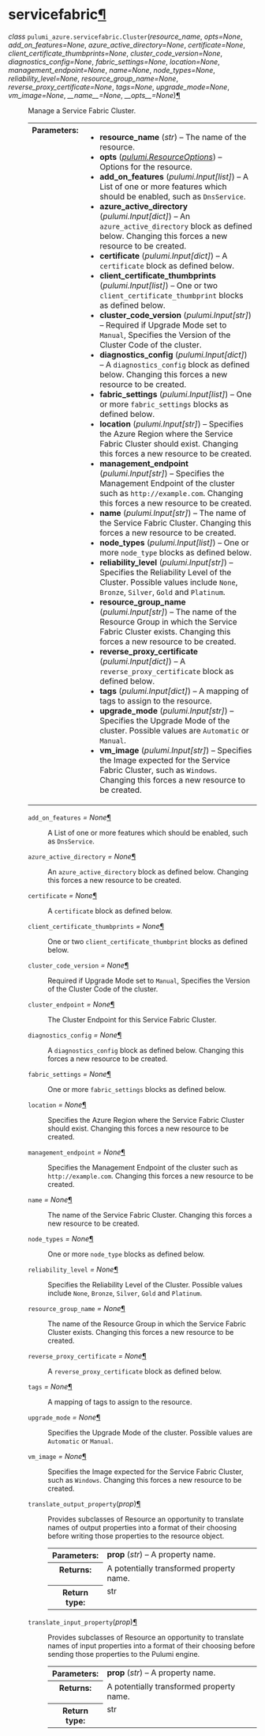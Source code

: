 <div class="section" id="module-pulumi_azure.servicefabric">
<span id="servicefabric"></span><h1>servicefabric<a class="headerlink" href="#module-pulumi_azure.servicefabric" title="Permalink to this headline">¶</a></h1>
<dl class="class">
<dt id="pulumi_azure.servicefabric.Cluster">
<em class="property">class </em><code class="descclassname">pulumi_azure.servicefabric.</code><code class="descname">Cluster</code><span class="sig-paren">(</span><em>resource_name</em>, <em>opts=None</em>, <em>add_on_features=None</em>, <em>azure_active_directory=None</em>, <em>certificate=None</em>, <em>client_certificate_thumbprints=None</em>, <em>cluster_code_version=None</em>, <em>diagnostics_config=None</em>, <em>fabric_settings=None</em>, <em>location=None</em>, <em>management_endpoint=None</em>, <em>name=None</em>, <em>node_types=None</em>, <em>reliability_level=None</em>, <em>resource_group_name=None</em>, <em>reverse_proxy_certificate=None</em>, <em>tags=None</em>, <em>upgrade_mode=None</em>, <em>vm_image=None</em>, <em>__name__=None</em>, <em>__opts__=None</em><span class="sig-paren">)</span><a class="headerlink" href="#pulumi_azure.servicefabric.Cluster" title="Permalink to this definition">¶</a></dt>
<dd><p>Manage a Service Fabric Cluster.</p>
<table class="docutils field-list" frame="void" rules="none">
<col class="field-name" />
<col class="field-body" />
<tbody valign="top">
<tr class="field-odd field"><th class="field-name">Parameters:</th><td class="field-body"><ul class="first last simple">
<li><strong>resource_name</strong> (<em>str</em>) – The name of the resource.</li>
<li><strong>opts</strong> (<a class="reference internal" href="../../pulumi/#pulumi.ResourceOptions" title="pulumi.ResourceOptions"><em>pulumi.ResourceOptions</em></a>) – Options for the resource.</li>
<li><strong>add_on_features</strong> (<em>pulumi.Input</em><em>[</em><em>list</em><em>]</em>) – A List of one or more features which should be enabled, such as <code class="docutils literal notranslate"><span class="pre">DnsService</span></code>.</li>
<li><strong>azure_active_directory</strong> (<em>pulumi.Input</em><em>[</em><em>dict</em><em>]</em>) – An <code class="docutils literal notranslate"><span class="pre">azure_active_directory</span></code> block as defined below. Changing this forces a new resource to be created.</li>
<li><strong>certificate</strong> (<em>pulumi.Input</em><em>[</em><em>dict</em><em>]</em>) – A <code class="docutils literal notranslate"><span class="pre">certificate</span></code> block as defined below.</li>
<li><strong>client_certificate_thumbprints</strong> (<em>pulumi.Input</em><em>[</em><em>list</em><em>]</em>) – One or two <code class="docutils literal notranslate"><span class="pre">client_certificate_thumbprint</span></code> blocks as defined below.</li>
<li><strong>cluster_code_version</strong> (<em>pulumi.Input</em><em>[</em><em>str</em><em>]</em>) – Required if Upgrade Mode set to <code class="docutils literal notranslate"><span class="pre">Manual</span></code>, Specifies the Version of the Cluster Code of the cluster.</li>
<li><strong>diagnostics_config</strong> (<em>pulumi.Input</em><em>[</em><em>dict</em><em>]</em>) – A <code class="docutils literal notranslate"><span class="pre">diagnostics_config</span></code> block as defined below. Changing this forces a new resource to be created.</li>
<li><strong>fabric_settings</strong> (<em>pulumi.Input</em><em>[</em><em>list</em><em>]</em>) – One or more <code class="docutils literal notranslate"><span class="pre">fabric_settings</span></code> blocks as defined below.</li>
<li><strong>location</strong> (<em>pulumi.Input</em><em>[</em><em>str</em><em>]</em>) – Specifies the Azure Region where the Service Fabric Cluster should exist. Changing this forces a new resource to be created.</li>
<li><strong>management_endpoint</strong> (<em>pulumi.Input</em><em>[</em><em>str</em><em>]</em>) – Specifies the Management Endpoint of the cluster such as <code class="docutils literal notranslate"><span class="pre">http://example.com</span></code>. Changing this forces a new resource to be created.</li>
<li><strong>name</strong> (<em>pulumi.Input</em><em>[</em><em>str</em><em>]</em>) – The name of the Service Fabric Cluster. Changing this forces a new resource to be created.</li>
<li><strong>node_types</strong> (<em>pulumi.Input</em><em>[</em><em>list</em><em>]</em>) – One or more <code class="docutils literal notranslate"><span class="pre">node_type</span></code> blocks as defined below.</li>
<li><strong>reliability_level</strong> (<em>pulumi.Input</em><em>[</em><em>str</em><em>]</em>) – Specifies the Reliability Level of the Cluster. Possible values include <code class="docutils literal notranslate"><span class="pre">None</span></code>, <code class="docutils literal notranslate"><span class="pre">Bronze</span></code>, <code class="docutils literal notranslate"><span class="pre">Silver</span></code>, <code class="docutils literal notranslate"><span class="pre">Gold</span></code> and <code class="docutils literal notranslate"><span class="pre">Platinum</span></code>.</li>
<li><strong>resource_group_name</strong> (<em>pulumi.Input</em><em>[</em><em>str</em><em>]</em>) – The name of the Resource Group in which the Service Fabric Cluster exists. Changing this forces a new resource to be created.</li>
<li><strong>reverse_proxy_certificate</strong> (<em>pulumi.Input</em><em>[</em><em>dict</em><em>]</em>) – A <code class="docutils literal notranslate"><span class="pre">reverse_proxy_certificate</span></code> block as defined below.</li>
<li><strong>tags</strong> (<em>pulumi.Input</em><em>[</em><em>dict</em><em>]</em>) – A mapping of tags to assign to the resource.</li>
<li><strong>upgrade_mode</strong> (<em>pulumi.Input</em><em>[</em><em>str</em><em>]</em>) – Specifies the Upgrade Mode of the cluster. Possible values are <code class="docutils literal notranslate"><span class="pre">Automatic</span></code> or <code class="docutils literal notranslate"><span class="pre">Manual</span></code>.</li>
<li><strong>vm_image</strong> (<em>pulumi.Input</em><em>[</em><em>str</em><em>]</em>) – Specifies the Image expected for the Service Fabric Cluster, such as <code class="docutils literal notranslate"><span class="pre">Windows</span></code>. Changing this forces a new resource to be created.</li>
</ul>
</td>
</tr>
</tbody>
</table>
<dl class="attribute">
<dt id="pulumi_azure.servicefabric.Cluster.add_on_features">
<code class="descname">add_on_features</code><em class="property"> = None</em><a class="headerlink" href="#pulumi_azure.servicefabric.Cluster.add_on_features" title="Permalink to this definition">¶</a></dt>
<dd><p>A List of one or more features which should be enabled, such as <code class="docutils literal notranslate"><span class="pre">DnsService</span></code>.</p>
</dd></dl>

<dl class="attribute">
<dt id="pulumi_azure.servicefabric.Cluster.azure_active_directory">
<code class="descname">azure_active_directory</code><em class="property"> = None</em><a class="headerlink" href="#pulumi_azure.servicefabric.Cluster.azure_active_directory" title="Permalink to this definition">¶</a></dt>
<dd><p>An <code class="docutils literal notranslate"><span class="pre">azure_active_directory</span></code> block as defined below. Changing this forces a new resource to be created.</p>
</dd></dl>

<dl class="attribute">
<dt id="pulumi_azure.servicefabric.Cluster.certificate">
<code class="descname">certificate</code><em class="property"> = None</em><a class="headerlink" href="#pulumi_azure.servicefabric.Cluster.certificate" title="Permalink to this definition">¶</a></dt>
<dd><p>A <code class="docutils literal notranslate"><span class="pre">certificate</span></code> block as defined below.</p>
</dd></dl>

<dl class="attribute">
<dt id="pulumi_azure.servicefabric.Cluster.client_certificate_thumbprints">
<code class="descname">client_certificate_thumbprints</code><em class="property"> = None</em><a class="headerlink" href="#pulumi_azure.servicefabric.Cluster.client_certificate_thumbprints" title="Permalink to this definition">¶</a></dt>
<dd><p>One or two <code class="docutils literal notranslate"><span class="pre">client_certificate_thumbprint</span></code> blocks as defined below.</p>
</dd></dl>

<dl class="attribute">
<dt id="pulumi_azure.servicefabric.Cluster.cluster_code_version">
<code class="descname">cluster_code_version</code><em class="property"> = None</em><a class="headerlink" href="#pulumi_azure.servicefabric.Cluster.cluster_code_version" title="Permalink to this definition">¶</a></dt>
<dd><p>Required if Upgrade Mode set to <code class="docutils literal notranslate"><span class="pre">Manual</span></code>, Specifies the Version of the Cluster Code of the cluster.</p>
</dd></dl>

<dl class="attribute">
<dt id="pulumi_azure.servicefabric.Cluster.cluster_endpoint">
<code class="descname">cluster_endpoint</code><em class="property"> = None</em><a class="headerlink" href="#pulumi_azure.servicefabric.Cluster.cluster_endpoint" title="Permalink to this definition">¶</a></dt>
<dd><p>The Cluster Endpoint for this Service Fabric Cluster.</p>
</dd></dl>

<dl class="attribute">
<dt id="pulumi_azure.servicefabric.Cluster.diagnostics_config">
<code class="descname">diagnostics_config</code><em class="property"> = None</em><a class="headerlink" href="#pulumi_azure.servicefabric.Cluster.diagnostics_config" title="Permalink to this definition">¶</a></dt>
<dd><p>A <code class="docutils literal notranslate"><span class="pre">diagnostics_config</span></code> block as defined below. Changing this forces a new resource to be created.</p>
</dd></dl>

<dl class="attribute">
<dt id="pulumi_azure.servicefabric.Cluster.fabric_settings">
<code class="descname">fabric_settings</code><em class="property"> = None</em><a class="headerlink" href="#pulumi_azure.servicefabric.Cluster.fabric_settings" title="Permalink to this definition">¶</a></dt>
<dd><p>One or more <code class="docutils literal notranslate"><span class="pre">fabric_settings</span></code> blocks as defined below.</p>
</dd></dl>

<dl class="attribute">
<dt id="pulumi_azure.servicefabric.Cluster.location">
<code class="descname">location</code><em class="property"> = None</em><a class="headerlink" href="#pulumi_azure.servicefabric.Cluster.location" title="Permalink to this definition">¶</a></dt>
<dd><p>Specifies the Azure Region where the Service Fabric Cluster should exist. Changing this forces a new resource to be created.</p>
</dd></dl>

<dl class="attribute">
<dt id="pulumi_azure.servicefabric.Cluster.management_endpoint">
<code class="descname">management_endpoint</code><em class="property"> = None</em><a class="headerlink" href="#pulumi_azure.servicefabric.Cluster.management_endpoint" title="Permalink to this definition">¶</a></dt>
<dd><p>Specifies the Management Endpoint of the cluster such as <code class="docutils literal notranslate"><span class="pre">http://example.com</span></code>. Changing this forces a new resource to be created.</p>
</dd></dl>

<dl class="attribute">
<dt id="pulumi_azure.servicefabric.Cluster.name">
<code class="descname">name</code><em class="property"> = None</em><a class="headerlink" href="#pulumi_azure.servicefabric.Cluster.name" title="Permalink to this definition">¶</a></dt>
<dd><p>The name of the Service Fabric Cluster. Changing this forces a new resource to be created.</p>
</dd></dl>

<dl class="attribute">
<dt id="pulumi_azure.servicefabric.Cluster.node_types">
<code class="descname">node_types</code><em class="property"> = None</em><a class="headerlink" href="#pulumi_azure.servicefabric.Cluster.node_types" title="Permalink to this definition">¶</a></dt>
<dd><p>One or more <code class="docutils literal notranslate"><span class="pre">node_type</span></code> blocks as defined below.</p>
</dd></dl>

<dl class="attribute">
<dt id="pulumi_azure.servicefabric.Cluster.reliability_level">
<code class="descname">reliability_level</code><em class="property"> = None</em><a class="headerlink" href="#pulumi_azure.servicefabric.Cluster.reliability_level" title="Permalink to this definition">¶</a></dt>
<dd><p>Specifies the Reliability Level of the Cluster. Possible values include <code class="docutils literal notranslate"><span class="pre">None</span></code>, <code class="docutils literal notranslate"><span class="pre">Bronze</span></code>, <code class="docutils literal notranslate"><span class="pre">Silver</span></code>, <code class="docutils literal notranslate"><span class="pre">Gold</span></code> and <code class="docutils literal notranslate"><span class="pre">Platinum</span></code>.</p>
</dd></dl>

<dl class="attribute">
<dt id="pulumi_azure.servicefabric.Cluster.resource_group_name">
<code class="descname">resource_group_name</code><em class="property"> = None</em><a class="headerlink" href="#pulumi_azure.servicefabric.Cluster.resource_group_name" title="Permalink to this definition">¶</a></dt>
<dd><p>The name of the Resource Group in which the Service Fabric Cluster exists. Changing this forces a new resource to be created.</p>
</dd></dl>

<dl class="attribute">
<dt id="pulumi_azure.servicefabric.Cluster.reverse_proxy_certificate">
<code class="descname">reverse_proxy_certificate</code><em class="property"> = None</em><a class="headerlink" href="#pulumi_azure.servicefabric.Cluster.reverse_proxy_certificate" title="Permalink to this definition">¶</a></dt>
<dd><p>A <code class="docutils literal notranslate"><span class="pre">reverse_proxy_certificate</span></code> block as defined below.</p>
</dd></dl>

<dl class="attribute">
<dt id="pulumi_azure.servicefabric.Cluster.tags">
<code class="descname">tags</code><em class="property"> = None</em><a class="headerlink" href="#pulumi_azure.servicefabric.Cluster.tags" title="Permalink to this definition">¶</a></dt>
<dd><p>A mapping of tags to assign to the resource.</p>
</dd></dl>

<dl class="attribute">
<dt id="pulumi_azure.servicefabric.Cluster.upgrade_mode">
<code class="descname">upgrade_mode</code><em class="property"> = None</em><a class="headerlink" href="#pulumi_azure.servicefabric.Cluster.upgrade_mode" title="Permalink to this definition">¶</a></dt>
<dd><p>Specifies the Upgrade Mode of the cluster. Possible values are <code class="docutils literal notranslate"><span class="pre">Automatic</span></code> or <code class="docutils literal notranslate"><span class="pre">Manual</span></code>.</p>
</dd></dl>

<dl class="attribute">
<dt id="pulumi_azure.servicefabric.Cluster.vm_image">
<code class="descname">vm_image</code><em class="property"> = None</em><a class="headerlink" href="#pulumi_azure.servicefabric.Cluster.vm_image" title="Permalink to this definition">¶</a></dt>
<dd><p>Specifies the Image expected for the Service Fabric Cluster, such as <code class="docutils literal notranslate"><span class="pre">Windows</span></code>. Changing this forces a new resource to be created.</p>
</dd></dl>

<dl class="method">
<dt id="pulumi_azure.servicefabric.Cluster.translate_output_property">
<code class="descname">translate_output_property</code><span class="sig-paren">(</span><em>prop</em><span class="sig-paren">)</span><a class="headerlink" href="#pulumi_azure.servicefabric.Cluster.translate_output_property" title="Permalink to this definition">¶</a></dt>
<dd><p>Provides subclasses of Resource an opportunity to translate names of output properties
into a format of their choosing before writing those properties to the resource object.</p>
<table class="docutils field-list" frame="void" rules="none">
<col class="field-name" />
<col class="field-body" />
<tbody valign="top">
<tr class="field-odd field"><th class="field-name">Parameters:</th><td class="field-body"><strong>prop</strong> (<em>str</em>) – A property name.</td>
</tr>
<tr class="field-even field"><th class="field-name">Returns:</th><td class="field-body">A potentially transformed property name.</td>
</tr>
<tr class="field-odd field"><th class="field-name">Return type:</th><td class="field-body">str</td>
</tr>
</tbody>
</table>
</dd></dl>

<dl class="method">
<dt id="pulumi_azure.servicefabric.Cluster.translate_input_property">
<code class="descname">translate_input_property</code><span class="sig-paren">(</span><em>prop</em><span class="sig-paren">)</span><a class="headerlink" href="#pulumi_azure.servicefabric.Cluster.translate_input_property" title="Permalink to this definition">¶</a></dt>
<dd><p>Provides subclasses of Resource an opportunity to translate names of input properties into
a format of their choosing before sending those properties to the Pulumi engine.</p>
<table class="docutils field-list" frame="void" rules="none">
<col class="field-name" />
<col class="field-body" />
<tbody valign="top">
<tr class="field-odd field"><th class="field-name">Parameters:</th><td class="field-body"><strong>prop</strong> (<em>str</em>) – A property name.</td>
</tr>
<tr class="field-even field"><th class="field-name">Returns:</th><td class="field-body">A potentially transformed property name.</td>
</tr>
<tr class="field-odd field"><th class="field-name">Return type:</th><td class="field-body">str</td>
</tr>
</tbody>
</table>
</dd></dl>

</dd></dl>

</div>
